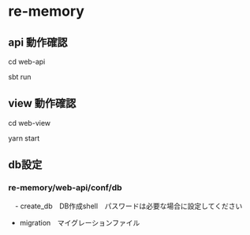 # re-memory

## api 動作確認


 cd web-api

 sbt run
 
## view 動作確認

 cd web-view
 
 yarn start
 
## db設定
### re-memory/web-api/conf/db
　- create_db　DB作成shell　パスワードは必要な場合に設定してください
  - migration　マイグレーションファイル
